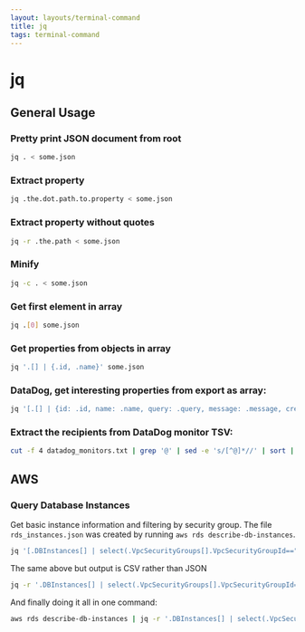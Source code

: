 ```yaml
---
layout: layouts/terminal-command
title: jq
tags: terminal-command
---
```


# jq

## General Usage
### Pretty print JSON document from root
```bash
jq . < some.json
```

### Extract property
```bash
jq .the.dot.path.to.property < some.json
```

### Extract property without quotes
```bash
jq -r .the.path < some.json
```

### Minify
```bash
jq -c . < some.json
```

### Get first element in array
```bash
jq .[0] some.json
```

### Get properties from objects in array
```bash
jq '.[] | {.id, .name}' some.json
```

### DataDog, get interesting properties from export as array:
```bash
jq '[.[] | {id: .id, name: .name, query: .query, message: .message, created: .created, creator: .creator.email, modified: .modified, type: .type}]' datadog_monitors.json
```

### Extract the recipients from DataDog monitor TSV:
```bash
cut -f 4 datadog_monitors.txt | grep '@' | sed -e 's/[^@]*//' | sort | uniq
```

## AWS
### Query Database Instances
Get basic instance information and filtering by security group. The file `rds_instances.json` was created by running `aws rds describe-db-instances`.

```bash
jq '[.DBInstances[] | select(.VpcSecurityGroups[].VpcSecurityGroupId=="sg-731b5d16") | {db_id: .DBInstanceIdentifier, engine: .Engine, ep_addr: .Endpoint.Address, ep_port: .Endpoint.Port, sec_grps: [.VpcSecurityGroups[].VpcSecurityGroupId]}]' rds_instances.json
```

The same above but output is CSV rather than JSON
```bash
jq -r '.DBInstances[] | select(.VpcSecurityGroups[].VpcSecurityGroupId=="sg-731b5d16") | [.DBInstanceIdentifier, .Engine, .Endpoint.Address, .Endpoint.Port] | @csv' rds_instances.json
```

And finally doing it all in one command:
```bash
aws rds describe-db-instances | jq -r '.DBInstances[] | select(.VpcSecurityGroups[].VpcSecurityGroupId=="sg-731b5d16") | [.DBInstanceIdentifier, .Engine, .Endpoint.Address, .Endpoint.Port] | @csv'
```
